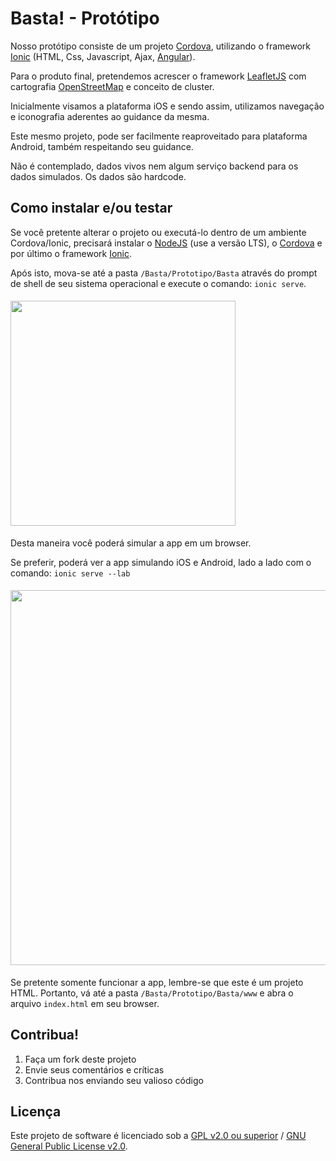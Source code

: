 Basta! - Protótipo
==================

Nosso protótipo consiste de um projeto [Cordova][cordova], utilizando o framework [Ionic][ionic] (HTML, Css, Javascript, Ajax, [Angular][angular]).

Para o produto final, pretendemos acrescer o framework [LeafletJS][leafletjs] com cartografia [OpenStreetMap][openstreetmap] e conceito de cluster.

Inicialmente visamos a plataforma iOS e sendo assim, utilizamos navegação e iconografia aderentes ao guidance da mesma.

Este mesmo projeto, pode ser facilmente reaproveitado para plataforma Android, também respeitando seu guidance.

Não é contemplado, dados vivos nem algum serviço backend para os dados simulados. Os dados são hardcode.


## Como instalar e/ou testar

Se você pretente alterar o projeto ou executá-lo dentro de um ambiente Cordova/Ionic, precisará instalar o [NodeJS][nodejs] (use a versão LTS), o [Cordova][cordova] e por último o framework [Ionic][ionic]. 

Após isto, mova-se até a pasta `/Basta/Prototipo/Basta` através do prompt de shell de seu sistema operacional e execute o comando: `ionic serve`.

<img width="360px" hspace="0" vspace="5" src="https://raw.githubusercontent.com/h2atecnologia/Basta/master/Prototipo/Instrucoes/ionic_ou_html.png">

Desta maneira você poderá simular a app em um browser.

Se preferir, poderá ver a app simulando iOS e Android, lado a lado com o comando: `ionic serve --lab`

<img width="600px" hspace="0" vspace="5" src="https://raw.githubusercontent.com/h2atecnologia/Basta/master/Prototipo/Instrucoes/ionic_lado_a_lado.png">

Se pretente somente funcionar a app, lembre-se que este é um projeto HTML. Portanto, vá até a pasta `/Basta/Prototipo/Basta/www` e abra o arquivo `index.html` em seu browser.


## Contribua!

1. Faça um fork deste projeto
2. Envie seus comentários e críticas
3. Contribua nos enviando seu valioso código


## Licença

Este projeto de software é licenciado sob a [GPL v2.0 ou superior][gpl-2.0-pt-br] / [GNU General Public License v2.0][gpl-2.0].

[cordova]: https://cordova.apache.org
[ionic]: http://ionicframework.com/
[angular]: https://angularjs.org/
[leafletjs]: http://leafletjs.com/
[openstreetmap]: http://www.openstreetmap.org/copyright
[nodejs]: https://nodejs.org/en/
[gpl-2.0-pt-br]: http://www.magnux.org/doc/GPL-pt_BR.txt
[gpl-2.0]: https://opensource.org/licenses/GPL-2.0